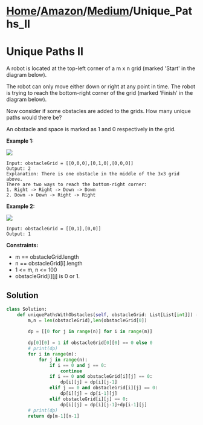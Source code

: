 # [Home](./../..)/[Amazon](./..)/[Medium](./)/Unique_Paths_II
<h1>Unique Paths II</h1>

<p>
A robot is located at the top-left corner of a m x n grid (marked 'Start' in the diagram below).

The robot can only move either down or right at any point in time. The robot is trying to reach the bottom-right corner of the grid (marked 'Finish' in the diagram below).

Now consider if some obstacles are added to the grids. How many unique paths would there be?

An obstacle and space is marked as 1 and 0 respectively in the grid.

</p>

<b>Example 1:</b>

<img src="https://assets.leetcode.com/uploads/2020/11/04/robot1.jpg">

    Input: obstacleGrid = [[0,0,0],[0,1,0],[0,0,0]]
    Output: 2
    Explanation: There is one obstacle in the middle of the 3x3 grid above.
    There are two ways to reach the bottom-right corner:
    1. Right -> Right -> Down -> Down
    2. Down -> Down -> Right -> Right
    
<b>Example 2:</b>

<img src="https://assets.leetcode.com/uploads/2020/11/04/robot2.jpg">

    Input: obstacleGrid = [[0,1],[0,0]]
    Output: 1
    
<b>Constraints:</b>

- m == obstacleGrid.length
- n == obstacleGrid[i].length
- 1 <= m, n <= 100
- obstacleGrid[i][j] is 0 or 1.

<h2>Solution</h2>

```python
class Solution:
    def uniquePathsWithObstacles(self, obstacleGrid: List[List[int]]) -> int:
        m,n = len(obstacleGrid),len(obstacleGrid[0])
        
        dp = [[0 for j in range(n)] for i in range(m)]
        
        dp[0][0] = 1 if obstacleGrid[0][0] == 0 else 0
        # print(dp)
        for i in range(m):
            for j in range(n):
                if i == 0 and j == 0:
                    continue
                if i == 0 and obstacleGrid[i][j] == 0:
                    dp[i][j] = dp[i][j-1]
                elif j == 0 and obstacleGrid[i][j] == 0:
                    dp[i][j] = dp[i-1][j]
                elif obstacleGrid[i][j] == 0:
                    dp[i][j] = dp[i][j-1]+dp[i-1][j]
        # print(dp)
        return dp[m-1][n-1]
```
